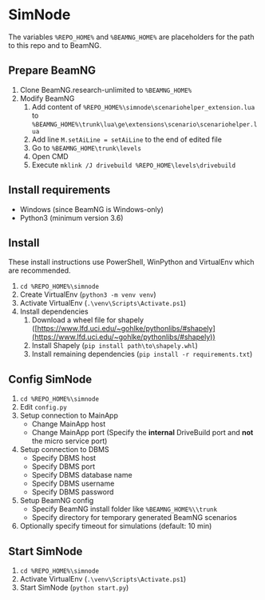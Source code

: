 # SimNode
The variables `%REPO_HOME%` and `%BEAMNG_HOME%` are placeholders for the path to this repo and to BeamNG.

## Prepare BeamNG
1. Clone BeamNG.research-unlimited to `%BEAMNG_HOME%`
1. Modify BeamNG
    1. Add content of `%REPO_HOME%\simnode\scenariohelper_extension.lua` to `%BEAMNG_HOME%\trunk\lua\ge\extensions\scenario\scenariohelper.lua`
    1. Add line `M.setAiLine = setAiLine` to the end of edited file
    1. Go to `%BEAMNG_HOME\trunk\levels`
    1. Open CMD
    1. Execute `mklink /J drivebuild %REPO_HOME\levels\drivebuild`

## Install requirements
- Windows (since BeamNG is Windows-only)
- Python3 (minimum version 3.6)

## Install
These install instructions use PowerShell, WinPython and VirtualEnv which are recommended.
1. `cd %REPO_HOME%\simnode`
1. Create VirtualEnv (`python3 -m venv venv`)
1. Activate VirtualEnv (`.\venv\Scripts\Activate.ps1`)
1. Install dependencies
    1. Download a wheel file for shapely ([https://www.lfd.uci.edu/~gohlke/pythonlibs/#shapely](https://www.lfd.uci.edu/~gohlke/pythonlibs/#shapely))
    1. Install Shapely (`pip install path\to\shapely.whl`)
    1. Install remaining dependencies (`pip install -r requirements.txt`)

## Config SimNode
1. `cd %REPO_HOME%\simnode`
1. Edit `config.py`
1. Setup connection to MainApp
    - Change MainApp host
    - Change MainApp port (Specify the **internal** DriveBuild port and **not** the micro service port)
1. Setup connection to DBMS
    - Specify DBMS host
    - Specify DBMS port
    - Specify DBMS database name
    - Specify DBMS username
    - Specify DBMS password
1. Setup BeamNG config
    - Specify BeamNG install folder like `%BEAMNG_HOME%\\trunk`
    - Specify directory for temporary generated BeamNG scenarios
1. Optionally specify timeout for simulations (default: 10 min)

## Start SimNode
1. `cd %REPO_HOME%\simnode`
1. Activate VirtualEnv (`.\venv\Scripts\Activate.ps1`)
1. Start SimNode (`python start.py`)

